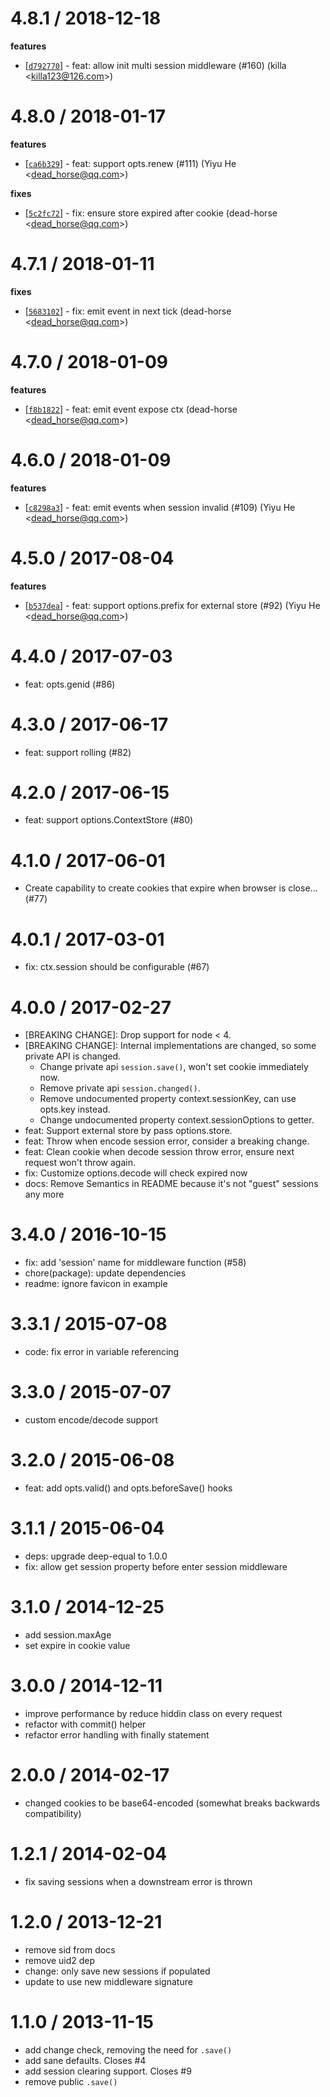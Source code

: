 
4.8.1 / 2018-12-18
==================

**features**
  * [[`d792770`](http://github.com/koajs/session/commit/d7927708848a0e39a0652643ed3b6426ceb4952c)] - feat: allow init multi session middleware (#160) (killa <<killa123@126.com>>)

4.8.0 / 2018-01-17
==================

**features**
  * [[`ca6b329`](http://github.com/koajs/session/commit/ca6b32906678b3cf6168c4afac250b2e68fd17c8)] - feat: support opts.renew (#111) (Yiyu He <<dead_horse@qq.com>>)

**fixes**
  * [[`5c2fc72`](http://github.com/koajs/session/commit/5c2fc72cab47450da2c9ae8fedba8657d0c264ee)] - fix: ensure store expired after cookie (dead-horse <<dead_horse@qq.com>>)

4.7.1 / 2018-01-11
==================

**fixes**
  * [[`5683102`](http://github.com/koajs/session/commit/5683102687c48ba11521d8b249126de13e7c0d8b)] - fix: emit event in next tick (dead-horse <<dead_horse@qq.com>>)

4.7.0 / 2018-01-09
==================

**features**
  * [[`f8b1822`](http://github.com/koajs/session/commit/f8b18228c90a6a0d7b8d91c560b9675bafd5a552)] - feat: emit event expose ctx (dead-horse <<dead_horse@qq.com>>)

4.6.0 / 2018-01-09
==================

**features**
  * [[`c8298a3`](http://github.com/koajs/session/commit/c8298a3f60aabc3067f0a2db0409df05f1ed71a1)] - feat: emit events when session invalid (#109) (Yiyu He <<dead_horse@qq.com>>)

4.5.0 / 2017-08-04
==================

**features**
  * [[`b537dea`](http://github.com/koajs/session/commit/b537deaeb2db352bdcab3be2c8b7578760fc69da)] - feat: support options.prefix for external store (#92) (Yiyu He <<dead_horse@qq.com>>)

4.4.0 / 2017-07-03
==================

  * feat: opts.genid (#86)

4.3.0 / 2017-06-17
==================

  * feat: support rolling (#82)

4.2.0 / 2017-06-15
==================

  * feat: support options.ContextStore (#80)

4.1.0 / 2017-06-01
==================

  * Create capability to create cookies that expire when browser is close… (#77)

4.0.1 / 2017-03-01
==================

  * fix: ctx.session should be configurable (#67)

4.0.0 / 2017-02-27
==================

  * [BREAKING CHANGE]: Drop support for node < 4.
  * [BREAKING CHANGE]: Internal implementations are changed, so some private API is changed.
    * Change private api `session.save()`, won't set cookie immediately now.
    * Remove private api `session.changed()`.
    * Remove undocumented property context.sessionKey, can use opts.key instead.
    * Change undocumented property context.sessionOptions to getter.
  * feat: Support external store by pass options.store.
  * feat: Throw when encode session error, consider a breaking change.
  * feat: Clean cookie when decode session throw error, ensure next request won't throw again.
  * fix: Customize options.decode will check expired now
  * docs: Remove Semantics in README because it's not "guest" sessions any more

3.4.0 / 2016-10-15
==================

  * fix: add 'session' name for middleware function (#58)
  * chore(package): update dependencies
  * readme: ignore favicon in example

3.3.1 / 2015-07-08
==================

  * code: fix error in variable referencing

3.3.0 / 2015-07-07
==================

  * custom encode/decode support

3.2.0 / 2015-06-08
==================

  * feat: add opts.valid() and opts.beforeSave() hooks

3.1.1 / 2015-06-04
==================

  * deps: upgrade deep-equal to 1.0.0
  * fix: allow get session property before enter session middleware

3.1.0 / 2014-12-25
==================

  * add session.maxAge
  * set expire in cookie value

3.0.0 / 2014-12-11
==================

  * improve performance by reduce hiddin class on every request
  * refactor with commit() helper
  * refactor error handling with finally statement

2.0.0 / 2014-02-17
==================

 * changed cookies to be base64-encoded (somewhat breaks backwards compatibility)

1.2.1 / 2014-02-04
==================

 * fix saving sessions when a downstream error is thrown

1.2.0 / 2013-12-21
==================

 * remove sid from docs
 * remove uid2 dep
 * change: only save new sessions if populated
 * update to use new middleware signature

1.1.0 / 2013-11-15
==================

 * add change check, removing the need for `.save()`
 * add sane defaults. Closes #4
 * add session clearing support. Closes #9
 * remove public `.save()`
